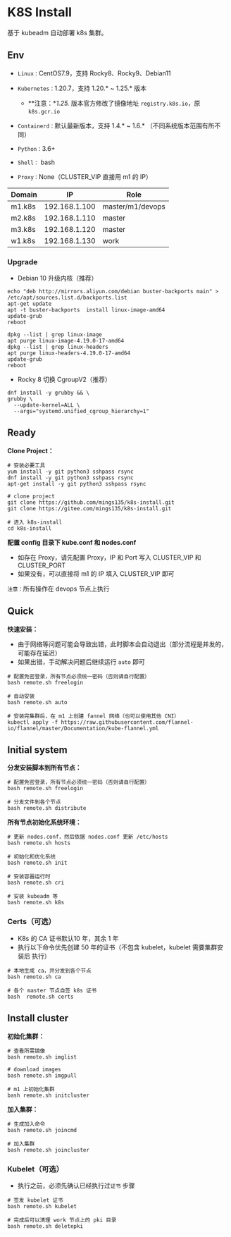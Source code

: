 # K8S Install

基于 kubeadm 自动部署 k8s 集群。



## Env

- `Linux：`CentOS7.9，支持 Rocky8、Rocky9、Debian11
- `Kubernetes：`1.20.7，支持 1.20.* ~ 1.25.* 版本
  - **注意：**1.25.* 版本官方修改了镜像地址 `registry.k8s.io`，原 `k8s.gcr.io`

- `Containerd：`默认最新版本，支持 1.4.* ~ 1.6.* （不同系统版本范围有所不同）
- `Python：`3.6+
- `Shell：` bash
- `Proxy：`None（CLUSTER_VIP 直接用 m1 的 IP）

| Domain | IP            | Role             |
| ------ | ------------- | ---------------- |
| m1.k8s | 192.168.1.100 | master/m1/devops |
| m2.k8s | 192.168.1.110 | master           |
| m3.k8s | 192.168.1.120 | master           |
| w1.k8s | 192.168.1.130 | work             |



### Upgrade

- Debian 10 升级内核（推荐）

```shell
echo "deb http://mirrors.aliyun.com/debian buster-backports main" > /etc/apt/sources.list.d/backports.list
apt-get update
apt -t buster-backports  install linux-image-amd64
update-grub
reboot

dpkg --list | grep linux-image
apt purge linux-image-4.19.0-17-amd64
dpkg --list | grep linux-headers
apt purge linux-headers-4.19.0-17-amd64
update-grub
reboot
```



- Rocky 8 切换 CgroupV2（推荐）

```shell
dnf install -y grubby && \
grubby \
  --update-kernel=ALL \
  --args="systemd.unified_cgroup_hierarchy=1"
```



## Ready
**Clone Project：**

```shell
# 安装必要工具
yum install -y git python3 sshpass rsync
dnf install -y git python3 sshpass rsync
apt-get install -y git python3 sshpass rsync

# clone project
git clone https://github.com/mings135/k8s-install.git
git clone https://gitee.com/mings135/k8s-install.git

# 进入 k8s-install
cd k8s-install
```



**配置 config 目录下 kube.conf 和 nodes.conf**

- 如存在 Proxy，请先配置 Proxy，IP 和 Port 写入 CLUSTER_VIP 和 CLUSTER_PORT
- 如果没有，可以直接将 m1 的 IP 填入 CLUSTER_VIP 即可



`注意：`所有操作在 devops 节点上执行



## Quick

**快速安装：**

- 由于网络等问题可能会导致出错，此时脚本会自动退出（部分流程是并发的，可能存在延迟）
- 如果出错，手动解决问题后继续运行 `auto` 即可

```shell
# 配置免密登录，所有节点必须统一密码（否则请自行配置）
bash remote.sh freelogin

# 自动安装
bash remote.sh auto

# 安装完集群后，在 m1 上创建 fannel 网络（也可以使用其他 CNI）
kubectl apply -f https://raw.githubusercontent.com/flannel-io/flannel/master/Documentation/kube-flannel.yml
```



## Initial system

**分发安装脚本到所有节点：**

```shell
# 配置免密登录，所有节点必须统一密码（否则请自行配置）
bash remote.sh freelogin

# 分发文件到各个节点
bash remote.sh distribute
```



**所有节点初始化系统环境：**

```shell
# 更新 nodes.conf，然后依据 nodes.conf 更新 /etc/hosts
bash remote.sh hosts

# 初始化和优化系统
bash remote.sh init

# 安装容器运行时
bash remote.sh cri

# 安装 kubeadm 等
bash remote.sh k8s
```



### Certs（可选）

- K8s 的  CA 证书默认10 年，其余 1 年
- 执行以下命令优先创建 50 年的证书（不包含 kubelet，kubelet 需要集群安装后 执行）

```shell
# 本地生成 ca，并分发到各个节点
bash remote.sh ca

# 各个 master 节点自签 k8s 证书
bash  remote.sh certs
```



## Install cluster

**初始化集群：**

```shell
# 查看所需镜像
bash remote.sh imglist

# download images
bash remote.sh imgpull

# m1 上初始化集群
bash remote.sh initcluster
```



**加入集群：**

```shell
# 生成加入命令
bash remote.sh joincmd

# 加入集群
bash remote.sh joincluster
```



### Kubelet（可选）

- 执行之前，必须先确认已经执行过`证书` 步骤

```shell
# 签发 kubelet 证书
bash remote.sh kubelet

# 完成后可以清理 work 节点上的 pki 目录
bash remote.sh deletepki
```

